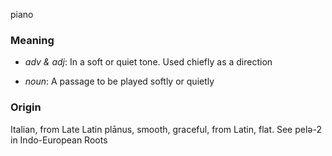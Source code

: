 piano
### Meaning
+ _adv & adj_: In a soft or quiet tone. Used chiefly as a direction

+ _noun_: A passage to be played softly or quietly

### Origin

Italian, from Late Latin plānus, smooth, graceful, from Latin, flat. See pelə-2 in Indo-European Roots
